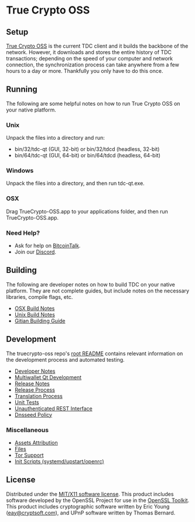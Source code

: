 True Crypto OSS
=====================

Setup
---------------------
[True Crypto OSS](https://truedividendcrypto.org/) is the current TDC client and it builds the backbone of the network. However, it downloads and stores the entire history of TDC transactions; depending on the speed of your computer and network connection, the synchronization process can take anywhere from a few hours to a day or more. Thankfully you only have to do this once.

Running
---------------------
The following are some helpful notes on how to run True Crypto OSS on your native platform.

### Unix

Unpack the files into a directory and run:

- bin/32/tdc-qt (GUI, 32-bit) or bin/32/tdcd (headless, 32-bit)
- bin/64/tdc-qt (GUI, 64-bit) or bin/64/tdcd (headless, 64-bit)

### Windows

Unpack the files into a directory, and then run tdc-qt.exe.

### OSX

Drag TrueCrypto-OSS.app to your applications folder, and then run TrueCrypto-OSS.app.

### Need Help?

* Ask for help on [BitcoinTalk](https://bitcointalk.org/index.php?topic=xxxxxx).
* Join our [Discord](https://discord.gg/5SABgCt).

Building
---------------------
The following are developer notes on how to build TDC on your native platform. They are not complete guides, but include notes on the necessary libraries, compile flags, etc.

- [OSX Build Notes](build-osx.md)
- [Unix Build Notes](build-unix.md)
- [Gitian Building Guide](gitian-building.md)

Development
---------------------
The truecrypto-oss repo's [root README](https://github.com/truedividendcryptocurrency/truecrypto-oss/blob/master/README.md) contains relevant information on the development process and automated testing.

- [Developer Notes](developer-notes.md)
- [Multiwallet Qt Development](multiwallet-qt.md)
- [Release Notes](release-notes.md)
- [Release Process](release-process.md)
- [Translation Process](translation_process.md)
- [Unit Tests](unit-tests.md)
- [Unauthenticated REST Interface](REST-interface.md)
- [Dnsseed Policy](dnsseed-policy.md)

### Miscellaneous
- [Assets Attribution](assets-attribution.md)
- [Files](files.md)
- [Tor Support](tor.md)
- [Init Scripts (systemd/upstart/openrc)](init.md)

License
---------------------
Distributed under the [MIT/X11 software license](http://www.opensource.org/licenses/mit-license.php).
This product includes software developed by the OpenSSL Project for use in the [OpenSSL Toolkit](https://www.openssl.org/).
This product includes cryptographic software written by Eric Young ([eay@cryptsoft.com](mailto:eay@cryptsoft.com)),
and UPnP software written by Thomas Bernard.
